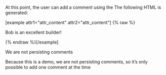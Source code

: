 At this point, the user can add a comment using the
The following HTML is generated:

<div>
  [example attr1="attr_content" attr2="attr_content"]
  {% raw %}<p>Bob is an excellent builder!</p>
  {% endraw %}[/example]
  <p>We are not persisting comments</p>
</div>

Because this is a demo, we are not persisting comments, so it’s only possible to add one comment at the time
